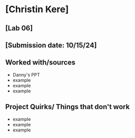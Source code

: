 # [Christin Kere]
## [Lab 06]
## [Submission date: 10/15/24]
## Worked with/sources 
* Danny's PPT
* example
* example
* example
## Project Quirks/ Things that don't work
* example
* example
* example
